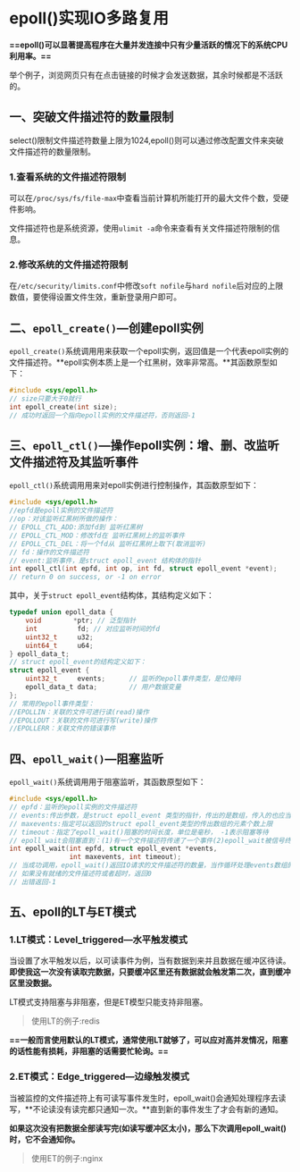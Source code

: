 # epoll()实现IO多路复用

**==epoll()可以显著提高程序在大量并发连接中只有少量活跃的情况下的系统CPU利用率。==**

举个例子，浏览网页只有在点击链接的时候才会发送数据，其余时候都是不活跃的。

## 一、突破文件描述符的数量限制

select()限制文件描述符数量上限为1024,epoll()则可以通过修改配置文件来突破文件描述符的数量限制。

### 1.查看系统的文件描述符限制

可以在`/proc/sys/fs/file-max`中查看当前计算机所能打开的最大文件个数，受硬件影响。

文件描述符也是系统资源，使用`ulimit -a`命令来查看有关文件描述符限制的信息。

### 2.修改系统的文件描述符限制

在`/etc/security/limits.conf`中修改`soft nofile`与`hard nofile`后对应的上限数值，要使得设置文件生效，重新登录用户即可。





## 二、`epoll_create()`—创建epoll实例

`epoll_create()`系统调用用来获取一个epoll实例，返回值是一个代表epoll实例的文件描述符。**epoll实例本质上是一个红黑树，效率非常高。**其函数原型如下：

```c
#include <sys/epoll.h>
// size只要大于0就行
int epoll_create(int size);
// 成功时返回一个指向epoll实例的文件描述符，否则返回-1
```



## 三、`epoll_ctl()`—操作epoll实例：增、删、改监听文件描述符及其监听事件

`epoll_ctl()`系统调用用来对epoll实例进行控制操作，其函数原型如下：

```c
#include <sys/epoll.h>
//epfd是epoll实例的文件描述符
//op：对该监听红黑树所做的操作：
// EPOLL_CTL_ADD:添加fd到 监听红黑树
// EPOLL_CTL_MOD：修改fd在 监听红黑树上的监听事件
// EPOLL_CTL_DEL：将一个fd从 监听红黑树上取下(取消监听)
// fd：操作的文件描述符
// event:监听事件，是struct epoll_event 结构体的指针
int epoll_ctl(int epfd, int op, int fd, struct epoll_event *event);
// return 0 on success, or -1 on error
```

其中，关于`struct epoll_event`结构体，其结构定义如下：

```c
typedef union epoll_data {
    void        *ptr; // 泛型指针
    int          fd; // 对应监听时间的fd
    uint32_t     u32;
    uint64_t     u64;
} epoll_data_t;
// struct epoll_event的结构定义如下：
struct epoll_event {
	uint32_t     events;      // 监听的epoll事件类型，是位掩码
	epoll_data_t data;        // 用户数据变量
};
// 常用的epoll事件类型：
//EPOLLIN：关联的文件可进行读(read)操作
//EPOLLOUT：关联的文件可进行写(write)操作
//EPOLLERR：关联文件的错误事件
```





## 四、`epoll_wait()`—阻塞监听

`epoll_wait()`系统调用用于阻塞监听，其函数原型如下：

```c
#include <sys/epoll.h>
// epfd：监听的epoll实例的文件描述符
// events:传出参数，是struct epoll_event 类型的指针，传出的是数组，传入的也应当是一个数组
// maxevents:指定可以返回的struct epoll_event类型的传出数组的元素个数上限
// timeout：指定了epoll_wait()阻塞的时间长度，单位是毫秒， -1表示阻塞等待
// epoll_wait会阻塞直到：(1)有一个文件描述符传递了一个事件(2)epoll_wait被信号终止(3)超时
int epoll_wait(int epfd, struct epoll_event *events,
               int maxevents, int timeout);
// 当成功调用，epoll_wait()返回IO请求的文件描述符的数量，当作循环处理events数组的上限
// 如果没有就绪的文件描述符或者超时，返回0
// 出错返回-1
```



## 五、epoll的LT与ET模式

### 1.LT模式：Level_triggered—水平触发模式

当设置了水平触发以后，以可读事件为例，当有数据到来并且数据在缓冲区待读。**即使我这一次没有读取完数据，只要缓冲区里还有数据就会触发第二次，直到缓冲区里没数据。**

LT模式支持阻塞与非阻塞，但是ET模型只能支持非阻塞。

> 使用LT的例子:redis

**==一般而言使用默认的LT模式，通常使用LT就够了，可以应对高并发情况，阻塞的话性能有损耗，非阻塞的话需要忙轮询。==**



### 2.ET模式：Edge_triggered—边缘触发模式

当被监控的文件描述符上有可读写事件发生时，epoll_wait()会通知处理程序去读写，**不论读没有读完都只通知一次。**直到新的事件发生了才会有新的通知。

**如果这次没有把数据全部读写完(如读写缓冲区太小)，那么下次调用epoll_wait()时，它不会通知你。**

> 使用ET的例子:nginx